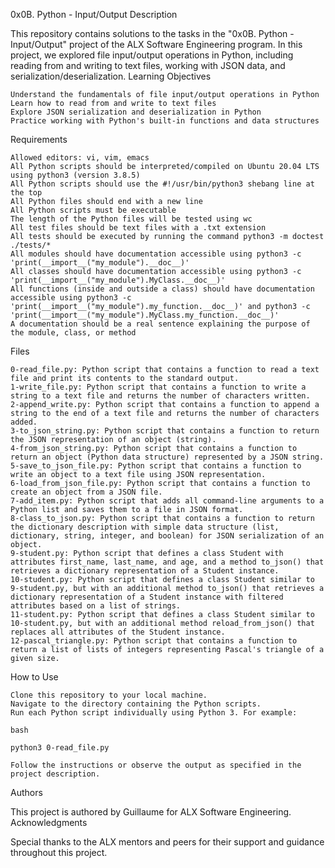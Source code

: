 0x0B. Python - Input/Output
Description

This repository contains solutions to the tasks in the "0x0B. Python - Input/Output" project of the ALX Software Engineering program. In this project, we explored file input/output operations in Python, including reading from and writing to text files, working with JSON data, and serialization/deserialization.
Learning Objectives

    Understand the fundamentals of file input/output operations in Python
    Learn how to read from and write to text files
    Explore JSON serialization and deserialization in Python
    Practice working with Python's built-in functions and data structures

Requirements

    Allowed editors: vi, vim, emacs
    All Python scripts should be interpreted/compiled on Ubuntu 20.04 LTS using python3 (version 3.8.5)
    All Python scripts should use the #!/usr/bin/python3 shebang line at the top
    All Python files should end with a new line
    All Python scripts must be executable
    The length of the Python files will be tested using wc
    All test files should be text files with a .txt extension
    All tests should be executed by running the command python3 -m doctest ./tests/*
    All modules should have documentation accessible using python3 -c 'print(__import__("my_module").__doc__)'
    All classes should have documentation accessible using python3 -c 'print(__import__("my_module").MyClass.__doc__)'
    All functions (inside and outside a class) should have documentation accessible using python3 -c 'print(__import__("my_module").my_function.__doc__)' and python3 -c 'print(__import__("my_module").MyClass.my_function.__doc__)'
    A documentation should be a real sentence explaining the purpose of the module, class, or method

Files

    0-read_file.py: Python script that contains a function to read a text file and print its contents to the standard output.
    1-write_file.py: Python script that contains a function to write a string to a text file and returns the number of characters written.
    2-append_write.py: Python script that contains a function to append a string to the end of a text file and returns the number of characters added.
    3-to_json_string.py: Python script that contains a function to return the JSON representation of an object (string).
    4-from_json_string.py: Python script that contains a function to return an object (Python data structure) represented by a JSON string.
    5-save_to_json_file.py: Python script that contains a function to write an object to a text file using JSON representation.
    6-load_from_json_file.py: Python script that contains a function to create an object from a JSON file.
    7-add_item.py: Python script that adds all command-line arguments to a Python list and saves them to a file in JSON format.
    8-class_to_json.py: Python script that contains a function to return the dictionary description with simple data structure (list, dictionary, string, integer, and boolean) for JSON serialization of an object.
    9-student.py: Python script that defines a class Student with attributes first_name, last_name, and age, and a method to_json() that retrieves a dictionary representation of a Student instance.
    10-student.py: Python script that defines a class Student similar to 9-student.py, but with an additional method to_json() that retrieves a dictionary representation of a Student instance with filtered attributes based on a list of strings.
    11-student.py: Python script that defines a class Student similar to 10-student.py, but with an additional method reload_from_json() that replaces all attributes of the Student instance.
    12-pascal_triangle.py: Python script that contains a function to return a list of lists of integers representing Pascal's triangle of a given size.

How to Use

    Clone this repository to your local machine.
    Navigate to the directory containing the Python scripts.
    Run each Python script individually using Python 3. For example:

    bash

    python3 0-read_file.py

    Follow the instructions or observe the output as specified in the project description.

Authors

This project is authored by Guillaume for ALX Software Engineering.
Acknowledgments

Special thanks to the ALX mentors and peers for their support and guidance throughout this project.

